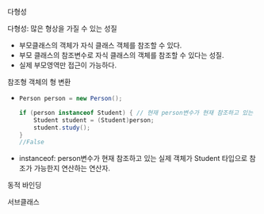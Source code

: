 다형성

다형성: 많은 형상을 가질 수 있는 성질

- 부모클래스의 객체가 자식 클래스 객체를 참조할 수 있다.
- 부모 클래스의 참조변수로 자식 클래스의 객체를 참조할 수 있다는 성질.
- 실제 부모영역만 접근이 가능하다.



참조형 객체의 형 변환

- ```java
  Person person = new Person();
  
  if (person instanceof Student) { // 현재 person변수가 현재 참조하고 있는 실제 객체가 Student 타입으로 참조가 가능한지 연산
      Student student = (Student)person;
      student.study();
  }
  //False
  ```

- instanceof: person변수가 현재 참조하고 있는 실제 객체가  Student 타입으로 참조가 가능한지 연산하는 연산자.

동적 바인딩

서브클래스